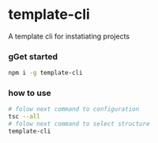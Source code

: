 # template-cli
A template cli for instatiating projects


### gGet started
```bash
npm i -g template-cli
```

### how to use
```bash
# folow next command to configuration
tsc --all
# folow next command to select structure
template-cli
```
